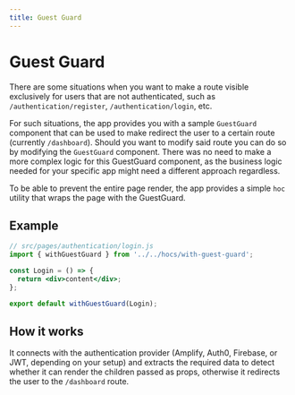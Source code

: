 ```yaml
---
title: Guest Guard
---
```


# Guest Guard

There are some situations when you want to make a route visible exclusively for users that are not
authenticated, such as
`/authentication/register`, `/authentication/login`, etc.

For such situations, the app provides you with a sample `GuestGuard` component that can be used to
make redirect the user to a certain route (currently `/dashboard`). Should you want to modify said
route you can do so by modifying the `GuestGuard` component. There was no need to make a more complex
logic for this GuestGuard component, as the business logic needed for your specific app might
need a different approach regardless.

To be able to prevent the entire page render, the app provides a simple `hoc` utility that wraps the
page with the GuestGuard.

## Example

```jsx
// src/pages/authentication/login.js
import { withGuestGuard } from '../../hocs/with-guest-guard';

const Login = () => {
  return <div>content</div>;
};

export default withGuestGuard(Login);
```

## How it works

It connects with the authentication provider (Amplify, Auth0, Firebase, or JWT, depending on your
setup) and extracts the required data to detect whether it can render the children passed as props,
otherwise it redirects the user to the `/dashboard` route.
